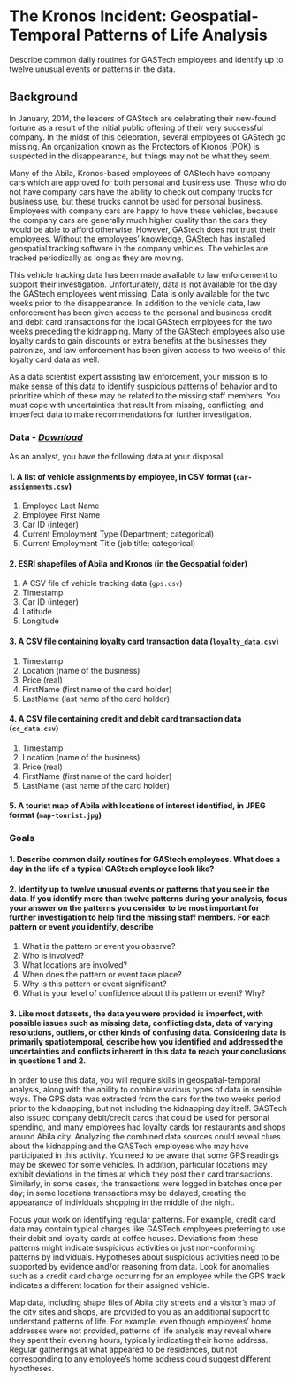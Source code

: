 # The Kronos Incident: Geospatial-Temporal Patterns of Life Analysis
Describe common daily routines for GASTech employees and identify up to twelve unusual events or patterns in the data.

## Background
In January, 2014, the leaders of GAStech are celebrating their new-found fortune as a result of the initial public offering of their very successful company. In the midst of this celebration, several employees of GAStech go missing. An organization known as the Protectors of Kronos (POK) is suspected in the disappearance, but things may not be what they seem.

Many of the Abila, Kronos-based employees of GAStech have company cars which are approved for both personal and business use. Those who do not have company cars have the ability to check out company trucks for business use, but these trucks cannot be used for personal business. Employees with company cars are happy to have these vehicles, because the company cars are generally much higher quality than the cars they would be able to afford otherwise. However, GAStech does not trust their employees. Without the employees’ knowledge, GAStech has installed geospatial tracking software in the company vehicles. The vehicles are tracked periodically as long as they are moving.

This vehicle tracking data has been made available to law enforcement to support their investigation. Unfortunately, data is not available for the day the GAStech employees went missing. Data is only available for the two weeks prior to the disappearance. In addition to the vehicle data, law enforcement has been given access to the personal and business credit and debit card transactions for the local GAStech employees for the two weeks preceding the kidnapping. Many of the GAStech employees also use loyalty cards to gain discounts or extra benefits at the businesses they patronize, and law enforcement has been given access to two weeks of this loyalty card data as well.

As a data scientist expert assisting law enforcement, your mission is to make sense of this data to identify suspicious patterns of behavior and to prioritize which of these may be related to the missing staff members. You must cope with uncertainties that result from missing, conflicting, and imperfect data to make recommendations for further investigation.

### Data - *[Download](https://github.com/emmanueliarussi/DataScienceCapstone/tree/master/7_FinalProjects/TheKronosIncidentGeospatial/data/task2.zip)*
As an analyst, you have the following data at your disposal:

#### 1. A list of vehicle assignments by employee, in CSV format (`car-assignments.csv`)
  1. Employee Last Name
  2. Employee First Name
  3. Car ID (integer)
  4. Current Employment Type (Department; categorical)
  5. Current Employment Title (job title; categorical)
#### 2. ESRI shapefiles of Abila and Kronos (in the Geospatial folder)
  1. A CSV file of vehicle tracking data (`gps.csv`)
  2. Timestamp
  3. Car ID (integer)
  4. Latitude
  5. Longitude
#### 3. A CSV file containing loyalty card transaction data (`loyalty_data.csv`)
  1. Timestamp
  2. Location (name of the business)
  3. Price (real)
  4. FirstName (first name of the card holder)
  5. LastName (last name of the card holder)
#### 4. A CSV file containing credit and debit card transaction data (`cc_data.csv`)
  1. Timestamp
  2. Location (name of the business)
  3. Price (real)
  4. FirstName (first name of the card holder)
  5. LastName (last name of the card holder)
#### 5. A tourist map of Abila with locations of interest identified, in JPEG format (`map-tourist.jpg`)

### Goals

#### 1.  Describe common daily routines for GAStech employees. What does a day in the life of a typical GAStech employee look like? 

#### 2. Identify up to twelve unusual events or patterns that you see in the data. If you identify more than twelve patterns during your analysis, focus your answer on the patterns you consider to be most important for further investigation to help find the missing staff members. For each pattern or event you identify, describe
  1. What is the pattern or event you observe?
  2. Who is involved?
  3. What locations are involved?
  4. When does the pattern or event take place?
  5. Why is this pattern or event significant?
  6. What is your level of confidence about this pattern or event? Why?

#### 3. Like most datasets, the data you were provided is imperfect, with possible issues such as missing data, conflicting data, data of varying resolutions, outliers, or other kinds of confusing data. Considering data is primarily spatiotemporal, describe how you identified and addressed the uncertainties and conflicts inherent in this data to reach your conclusions in questions 1 and 2.

In order to use this data, you will require skills in geospatial-temporal analysis, along with the ability to combine various types of data in sensible ways. The GPS data was extracted from the cars for the two weeks period prior to the kidnapping, but not including the kidnapping day itself.  GASTech also issued company debit/credit cards that could be used for personal spending, and many employees had loyalty cards for restaurants and shops around Abila city. Analyzing the combined data sources could reveal clues about the kidnapping and the GASTech employees who may have participated in this activity.  You need to be aware that some GPS readings may be skewed for some vehicles. In addition, particular locations may exhibit deviations in the times at which they post their card transactions. Similarly, in some cases, the transactions were logged in batches once per day; in some locations transactions may be delayed, creating the appearance of individuals shopping in the middle of the night. 

Focus your work on identifying regular patterns. For example, credit card data may contain typical charges like GASTech employees preferring to use their debit and loyalty cards at coffee houses. Deviations from these patterns might indicate suspicious activities or just non-conforming patterns by individuals. Hypotheses about suspicious activities need to be supported by evidence and/or reasoning from data. Look for anomalies such as a credit card charge occurring for an employee while the GPS track indicates a different location for their assigned vehicle. 

Map data, including shape files of Abila city streets and a visitor’s map of the city sites and shops, are provided to you as an additional support to understand patterns of life. For example, even though employees’ home addresses were not provided, patterns of life analysis may reveal where they spent their evening hours, typically indicating their home address. Regular gatherings at what appeared to be residences, but not corresponding to any employee’s home address could suggest different hypotheses.
